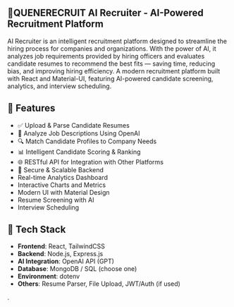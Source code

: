 ## 🤖QUENERECRUIT AI Recruiter - AI-Powered Recruitment Platform

AI Recruiter is an intelligent recruitment platform designed to streamline the hiring process for companies and organizations. With the power of AI, it analyzes job requirements provided by hiring officers and evaluates candidate resumes to recommend the best fits — saving time, reducing bias, and improving hiring efficiency. A modern recruitment platform built with React and Material-UI, featuring AI-powered candidate screening, analytics, and interview scheduling.

## 🚀 Features

- ✅ Upload & Parse Candidate Resumes
- 🧠 Analyze Job Descriptions Using OpenAI
- 🔍 Match Candidate Profiles to Company Needs
- 📊 Intelligent Candidate Scoring & Ranking
- 🌐 RESTful API for Integration with Other Platforms
- 🔐 Secure & Scalable Backend
- Real-time Analytics Dashboard
- Interactive Charts and Metrics
- Modern UI with Material Design
- Resume Screening with AI
- Interview Scheduling


## 🧰 Tech Stack

- **Frontend**: React, TailwindCSS
- **Backend**: Node.js, Express.js
- **AI Integration**: OpenAI API (GPT)
- **Database**: MongoDB / SQL (choose one)
- **Environment**: dotenv
- **Others**: Resume Parser, File Upload, JWT/Auth (if used)





.
